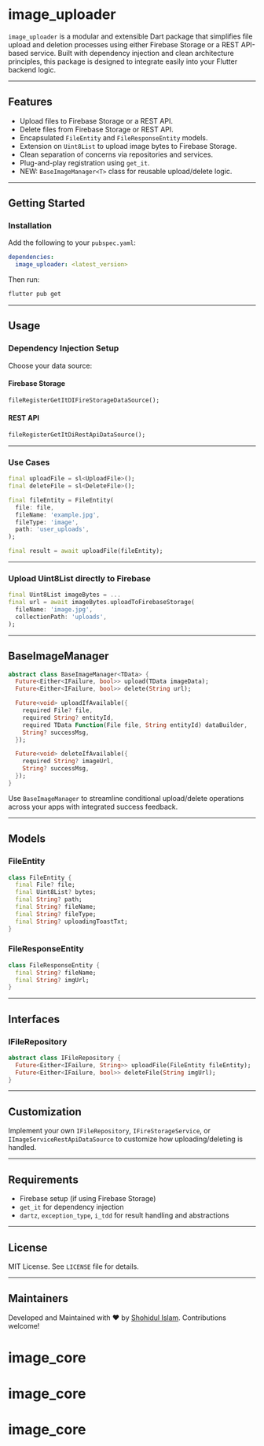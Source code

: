 # image_uploader

`image_uploader` is a modular and extensible Dart package that simplifies file upload and deletion processes using either Firebase Storage or a REST API-based service. Built with dependency injection and clean architecture principles, this package is designed to integrate easily into your Flutter backend logic.

---

## Features

* Upload files to Firebase Storage or a REST API.
* Delete files from Firebase Storage or REST API.
* Encapsulated `FileEntity` and `FileResponseEntity` models.
* Extension on `Uint8List` to upload image bytes to Firebase Storage.
* Clean separation of concerns via repositories and services.
* Plug-and-play registration using `get_it`.
* NEW: `BaseImageManager<T>` class for reusable upload/delete logic.

---

## Getting Started

### Installation

Add the following to your `pubspec.yaml`:

```yaml
dependencies:
  image_uploader: <latest_version>
```

Then run:

```bash
flutter pub get
```

---

## Usage

### Dependency Injection Setup

Choose your data source:

#### Firebase Storage

```dart
fileRegisterGetItDIFireStorageDataSource();
```

#### REST API

```dart
fileRegisterGetItDiRestApiDataSource();
```

---

### Use Cases

```dart
final uploadFile = sl<UploadFile>();
final deleteFile = sl<DeleteFile>();

final fileEntity = FileEntity(
  file: file,
  fileName: 'example.jpg',
  fileType: 'image',
  path: 'user_uploads',
);

final result = await uploadFile(fileEntity);
```

---

### Upload Uint8List directly to Firebase

```dart
final Uint8List imageBytes = ...
final url = await imageBytes.uploadToFirebaseStorage(
  fileName: 'image.jpg',
  collectionPath: 'uploads',
);
```

---

## BaseImageManager<T>

```dart
abstract class BaseImageManager<TData> {
  Future<Either<IFailure, bool>> upload(TData imageData);
  Future<Either<IFailure, bool>> delete(String url);

  Future<void> uploadIfAvailable({
    required File? file,
    required String? entityId,
    required TData Function(File file, String entityId) dataBuilder,
    String? successMsg,
  });

  Future<void> deleteIfAvailable({
    required String? imageUrl,
    String? successMsg,
  });
}
```

Use `BaseImageManager` to streamline conditional upload/delete operations across your apps with integrated success feedback.

---

## Models

### FileEntity

```dart
class FileEntity {
  final File? file;
  final Uint8List? bytes;
  final String? path;
  final String? fileName;
  final String? fileType;
  final String? uploadingToastTxt;
}
```

### FileResponseEntity

```dart
class FileResponseEntity {
  final String? fileName;
  final String? imgUrl;
}
```

---

## Interfaces

### IFileRepository

```dart
abstract class IFileRepository {
  Future<Either<IFailure, String>> uploadFile(FileEntity fileEntity);
  Future<Either<IFailure, bool>> deleteFile(String imgUrl);
}
```

---

## Customization

Implement your own `IFileRepository`, `IFireStorageService`, or `IImageServiceRestApiDataSource` to customize how uploading/deleting is handled.

---

## Requirements

* Firebase setup (if using Firebase Storage)
* `get_it` for dependency injection
* `dartz`, `exception_type`, `i_tdd` for result handling and abstractions

---

## License

MIT License. See `LICENSE` file for details.

---

## Maintainers

Developed and Maintained with ❤️ by [Shohidul Islam](https://github.com/ShohidulProgrammer). Contributions welcome!
# image_core
# image_core
# image_core
